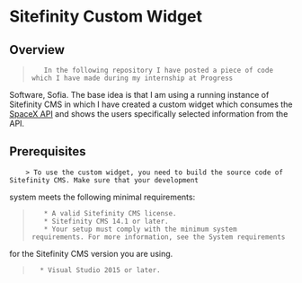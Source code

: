 # Sitefinity Custom Widget
## Overview
>        In the following repository I have posted a piece of code which I have made during my internship at Progress
Software, Sofia. The base idea is that I am using a running instance of Sitefinity CMS in which I have created a 
custom widget which consumes the [SpaceX API](https://github.com/r-spacex/SpaceX-API) and shows the users specifically
selected information from the API.

## Prerequisites
        > To use the custom widget, you need to build the source code of Sitefinity CMS. Make sure that your development
system meets the following minimal requirements:

>        * A valid Sitefinity CMS license.
>        * Sitefinity CMS 14.1 or later.
>        * Your setup must comply with the minimum system requirements. For more information, see the System requirements
for the Sitefinity CMS version you are using.
>       * Visual Studio 2015 or later.
